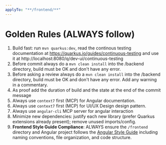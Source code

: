 ```yaml
---
applyTo: "**/frontend/**"
---
```


# Golden Rules (ALWAYS follow)
1. Build fast: run `mvn quarkus:dev`, read the continous testing documentation at https://quarkus.io/guides/continuous-testing and use it at http://localhost:8080/q/dev-ui/continuous-testing
2. Before commit always do a `mvn clean install` into the /backend directory, build must be OK and don't have any error.
3. Before asking a review always do a `mvn clean install` into the /backend directory, build must be OK and don't have any error. Add any warning in a commentary.
4. As proof add the duration of build and the state at the end of the commit message
5. Always use `context7` first (MCP) for Angular documentation.
6. Always use `context7` first (MCP) for UI/UX Design design pattern.
7. Always use `angular-cli` MCP server for angular interaction
8. Minimize new dependencies: justify each new library (prefer Quarkus extensions already present); remove unused imports/config.
7. **Frontend Style Guide Compliance**: ALWAYS ensure the `/frontend` directory and Angular project follows the [Angular Style Guide](https://angular.dev/style-guide) including naming conventions, file organization, and code structure.